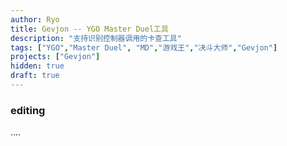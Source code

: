 ```yaml
---
author: Ryo
title: Gevjon -- YGO Master Duel工具
description: "支持识别控制器调用的卡查工具"
tags: ["YGO","Master Duel", "MD","游戏王","决斗大师","Gevjon"]
projects: ["Gevjon"]
hidden: true
draft: true
---
```


### editing

....
